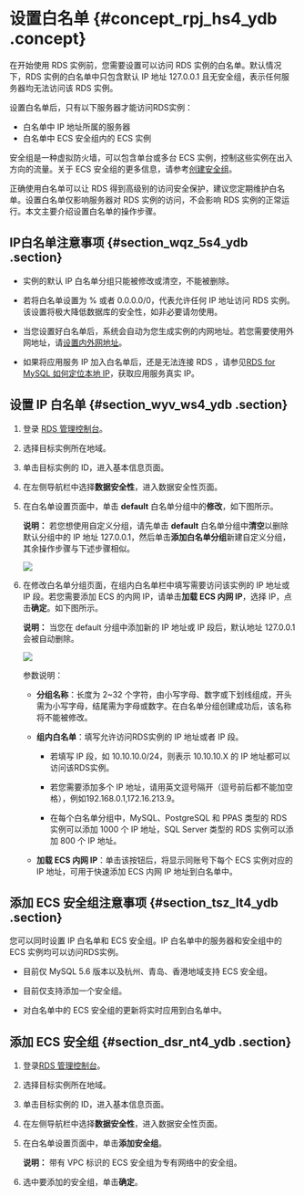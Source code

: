 # 设置白名单 {#concept_rpj_hs4_ydb .concept}

在开始使用 RDS 实例前，您需要设置可以访问 RDS 实例的白名单。默认情况下，RDS 实例的白名单中只包含默认 IP 地址 127.0.0.1 且无安全组，表示任何服务器均无法访问该 RDS 实例。

设置白名单后，只有以下服务器才能访问RDS实例：

-   白名单中 IP 地址所属的服务器
-   白名单中 ECS 安全组内的 ECS 实例

安全组是一种虚拟防火墙，可以包含单台或多台 ECS 实例，控制这些实例在出入方向的流量。关于 ECS 安全组的更多信息，请参考[创建安全组](https://www.alibabacloud.com/help/zh/doc-detail/25468.htm?spm=a2c63.p38356.a3.2.42187afeEXhLP9)。

正确使用白名单可以让 RDS 得到高级别的访问安全保护，建议您定期维护白名单。设置白名单仅影响服务器对 RDS 实例的访问，不会影响 RDS 实例的正常运行。本文主要介绍设置白名单的操作步骤。

## IP白名单注意事项 {#section_wqz_5s4_ydb .section}

-   实例的默认 IP 白名单分组只能被修改或清空，不能被删除。

-   若将白名单设置为 % 或者 0.0.0.0/0，代表允许任何 IP 地址访问 RDS 实例。该设置将极大降低数据库的安全性，如非必要请勿使用。

-   当您设置好白名单后，系统会自动为您生成实例的内网地址。若您需要使用外网地址，请[设置内外网地址](intl.zh-CN/用户指南/网络管理/设置内外网地址.md#)。

-   如果将应用服务 IP 加入白名单后，还是无法连接 RDS ，请参见[RDS for MySQL 如何定位本地 IP](https://www.alibabacloud.com/help/zh/doc-detail/41754.htm)，获取应用服务真实 IP。


## 设置 IP 白名单 {#section_wyv_ws4_ydb .section}

1.  登录 [RDS 管理控制台](https://rds.console.aliyun.com/)。
2.  选择目标实例所在地域。
3.  单击目标实例的 ID，进入基本信息页面。
4.  在左侧导航栏中选择**数据安全性**，进入数据安全性页面。
5.  在白名单设置页面中，单击 **default** 白名单分组中的**修改**，如下图所示。

    **说明：** 若您想使用自定义分组，请先单击 **default** 白名单分组中**清空**以删除默认分组中的 IP 地址 127.0.0.1，然后单击**添加白名单分组**新建自定义分组，其余操作步骤与下述步骤相似。

    ![](http://static-aliyun-doc.oss-cn-hangzhou.aliyuncs.com/assets/img/7948/4139_zh-CN.png)

6.  在修改白名单分组页面，在组内白名单栏中填写需要访问该实例的 IP 地址或 IP 段。若您需要添加 ECS 的内网 IP，请单击**加载 ECS 内网 IP**，选择 IP，点击**确定**。如下图所示。

    **说明：** 当您在 default 分组中添加新的 IP 地址或 IP 段后，默认地址 127.0.0.1 会被自动删除。

    ![](http://static-aliyun-doc.oss-cn-hangzhou.aliyuncs.com/assets/img/7948/4140_zh-CN.png)

    参数说明：

    -   **分组名称**：长度为 2~32 个字符，由小写字母、数字或下划线组成，开头需为小写字母，结尾需为字母或数字。在白名单分组创建成功后，该名称将不能被修改。

    -   **组内白名单**：填写允许访问RDS实例的 IP 地址或者 IP 段。

        -   若填写 IP 段，如 10.10.10.0/24，则表示 10.10.10.X 的 IP 地址都可以访问该RDS实例。

        -   若您需要添加多个 IP 地址，请用英文逗号隔开（逗号前后都不能加空格），例如192.168.0.1,172.16.213.9。

        -   在每个白名单分组中，MySQL、PostgreSQL 和 PPAS 类型的 RDS 实例可以添加 1000 个 IP 地址，SQL Server 类型的 RDS 实例可以添加 800 个 IP 地址。

    -   **加载 ECS 内网 IP**：单击该按钮后，将显示同账号下每个 ECS 实例对应的 IP 地址，可用于快速添加 ECS 内网 IP 地址到白名单中。


## 添加 ECS 安全组注意事项 {#section_tsz_lt4_ydb .section}

您可以同时设置 IP 白名单和 ECS 安全组。IP 白名单中的服务器和安全组中的 ECS 实例均可以访问RDS实例。

-   目前仅 MySQL 5.6 版本以及杭州、青岛、香港地域支持 ECS 安全组。

-   目前仅支持添加一个安全组。

-   对白名单中的 ECS 安全组的更新将实时应用到白名单中。


## 添加 ECS 安全组 {#section_dsr_nt4_ydb .section}

1.  登录[RDS 管理控制台](https://rds.console.aliyun.com/)。
2.  选择目标实例所在地域。
3.  单击目标实例的 ID，进入基本信息页面。
4.  在左侧导航栏中选择**数据安全性**，进入数据安全性页面。
5.  在白名单设置页面中，单击**添加安全组**。

    **说明：** 带有 VPC 标识的 ECS 安全组为专有网络中的安全组。

6.  选中要添加的安全组，单击**确定**。

